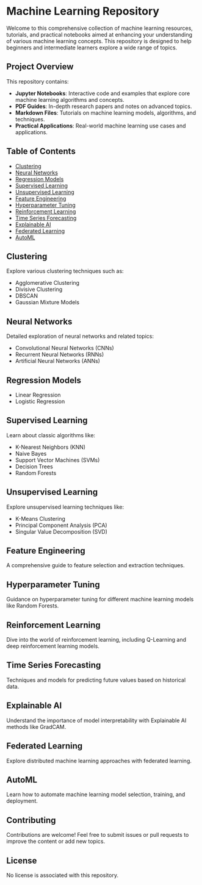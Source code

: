 # Machine Learning Repository

Welcome to this comprehensive collection of machine learning resources, tutorials, and practical notebooks aimed at enhancing your understanding of various machine learning concepts. This repository is designed to help beginners and intermediate learners explore a wide range of topics.

## Project Overview

This repository contains:

- **Jupyter Notebooks**: Interactive code and examples that explore core machine learning algorithms and concepts.
- **PDF Guides**: In-depth research papers and notes on advanced topics.
- **Markdown Files**: Tutorials on machine learning models, algorithms, and techniques.
- **Practical Applications**: Real-world machine learning use cases and applications.

## Table of Contents

- [Clustering](#clustering)
- [Neural Networks](#neural-networks)
- [Regression Models](#regression-models)
- [Supervised Learning](#supervised-learning)
- [Unsupervised Learning](#unsupervised-learning)
- [Feature Engineering](#feature-engineering)
- [Hyperparameter Tuning](#hyperparameter-tuning)
- [Reinforcement Learning](#reinforcement-learning)
- [Time Series Forecasting](#time-series-forecasting)
- [Explainable AI](#explainable-ai)
- [Federated Learning](#federated-learning)
- [AutoML](#automl)

## Clustering

Explore various clustering techniques such as:

- Agglomerative Clustering
- Divisive Clustering
- DBSCAN
- Gaussian Mixture Models

## Neural Networks

Detailed exploration of neural networks and related topics:

- Convolutional Neural Networks (CNNs)
- Recurrent Neural Networks (RNNs)
- Artificial Neural Networks (ANNs)

## Regression Models

- Linear Regression
- Logistic Regression

## Supervised Learning

Learn about classic algorithms like:

- K-Nearest Neighbors (KNN)
- Naive Bayes
- Support Vector Machines (SVMs)
- Decision Trees
- Random Forests

## Unsupervised Learning

Explore unsupervised learning techniques like:

- K-Means Clustering
- Principal Component Analysis (PCA)
- Singular Value Decomposition (SVD)

## Feature Engineering

A comprehensive guide to feature selection and extraction techniques.

## Hyperparameter Tuning

Guidance on hyperparameter tuning for different machine learning models like Random Forests.

## Reinforcement Learning

Dive into the world of reinforcement learning, including Q-Learning and deep reinforcement learning models.

## Time Series Forecasting

Techniques and models for predicting future values based on historical data.

## Explainable AI

Understand the importance of model interpretability with Explainable AI methods like GradCAM.

## Federated Learning

Explore distributed machine learning approaches with federated learning.

## AutoML

Learn how to automate machine learning model selection, training, and deployment.


## Contributing

Contributions are welcome! Feel free to submit issues or pull requests to improve the content or add new topics.

## License

No license is associated with this repository.

